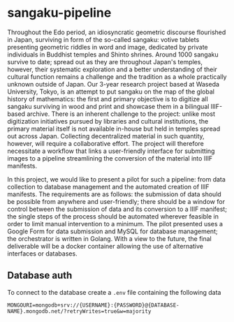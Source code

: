 # sangaku-pipeline

Throughout the Edo period, an idiosyncratic geometric discourse flourished in Japan, surviving in form of the so-called sangaku: votive tablets presenting geometric riddles in word and image, dedicated by private individuals in Buddhist temples and Shinto shrines. Around 1000 sangaku survive to date; spread out as they are throughout Japan's temples, however, their systematic exploration and a better understanding of their cultural function remains a challenge and the tradition as a whole practically unknown outside of Japan.
Our 3-year research project based at Waseda University, Tokyo, is an attempt to put sangaku on the map of the global history of mathematics: the first and primary objective is to digitize all sangaku surviving in wood and print and showcase them in a bilingual IIIF-based archive. 
There is an inherent challenge to the project: unlike most digitization initiatives pursued by libraries and cultural institutions, the primary material itself is not available in-house but held in temples spread out across Japan. Collecting decentralized material in such quantity, however, will require a collaborative effort. The project will therefore necessitate a workflow that links a user-friendly interface for submitting images to a pipeline streamlining the conversion of the material into IIIF manifests.

In this project, we would like to present a pilot for such a pipeline: from data collection to database management and the automated creation of IIIF manifests. 
The requirements are as follows: the submission of data should be possible from anywhere and user-friendly; there should be a window for control between the submission of data and its conversion to a IIIF manifest; the single steps of the process should be automated wherever feasible in order to limit manual intervention to a minimum. 
The pilot presented uses a Google Form for data submission and MySQL for database management; the orchestrator is written in Golang. With a view to the future, the final deliverable will be a docker container allowing the use of alternative interfaces or databases. 

## Database auth

To connect to the database create a `.env` file containing the following data
```
MONGOURI=mongodb+srv://{USERNAME}:{PASSWORD}@{DATABASE-NAME}.mongodb.net/?retryWrites=true&w=majority
```